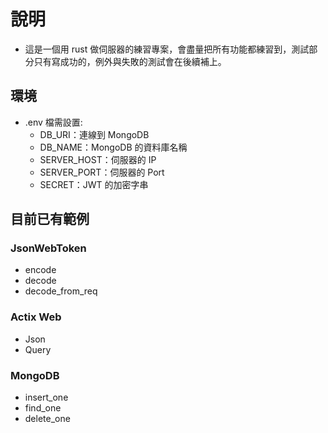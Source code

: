# 說明

- 這是一個用 rust 做伺服器的練習專案，會盡量把所有功能都練習到，測試部分只有寫成功的，例外與失敗的測試會在後續補上。

## 環境

- .env 檔需設置:
    - DB_URI：連線到 MongoDB
    - DB_NAME：MongoDB 的資料庫名稱
    - SERVER_HOST：伺服器的 IP
    - SERVER_PORT：伺服器的 Port
    - SECRET：JWT 的加密字串

## 目前已有範例

### JsonWebToken

- encode
- decode
- decode_from_req

### Actix Web

- Json
- Query

### MongoDB

- insert_one
- find_one
- delete_one